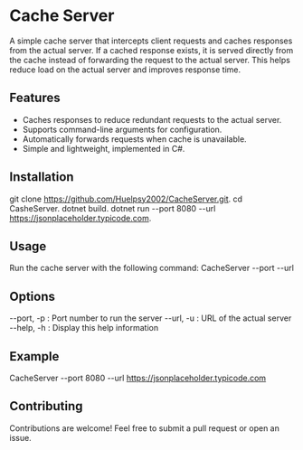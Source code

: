 # Cache Server

A simple cache server that intercepts client requests and caches responses from the actual server. If a cached response exists, it is served directly from the cache instead of forwarding the request to the actual server. This helps reduce load on the actual server and improves response time.

## Features
- Caches responses to reduce redundant requests to the actual server.
- Supports command-line arguments for configuration.
- Automatically forwards requests when cache is unavailable.
- Simple and lightweight, implemented in C#.



## Installation
git clone https://github.com/Huelpsy2002/CacheServer.git.
cd CasheServer.
dotnet build.
dotnet run --port 8080 --url https://jsonplaceholder.typicode.com.


## Usage
Run the cache server with the following command:
CacheServer --port <port> --url <url>

## Options
--port, -p      : Port number to run the server
--url, -u       : URL of the actual server
--help, -h      : Display this help information

## Example
CacheServer --port 8080 --url https://jsonplaceholder.typicode.com



## Contributing
Contributions are welcome! Feel free to submit a pull request or open an issue.

